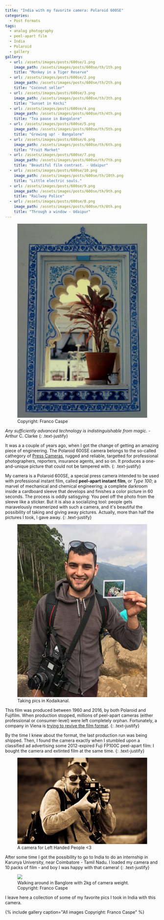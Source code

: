 ```yaml
---
title: "India with my favorite camera: Polaroid 600SE"
categories:
  - Post Formats
tags:
  - analog photography
  - peel-apart film
  - India
  - Polaroid
  - gallery
gallery:
  - url: /assets/images/posts/600se/1.png
    image_path: /assets/images/posts/600se/th/1th.png
    title: "Monkey in a Tiger Reserve"
  - url: /assets/images/posts/600se/2.png
    image_path: /assets/images/posts/600se/th/2th.png
    title: "Coconut seller"
  - url: /assets/images/posts/600se/3.png
    image_path: /assets/images/posts/600se/th/3th.png
    title: "Sunset in Kochi"
  - url: /assets/images/posts/600se/4.png
    image_path: /assets/images/posts/600se/th/4th.png
    title: "Tea pause in Bangalore"
  - url: /assets/images/posts/600se/5.png
    image_path: /assets/images/posts/600se/th/5th.png
    title: "Growing up! - Bangalore"
  - url: /assets/images/posts/600se/6.png
    image_path: /assets/images/posts/600se/th/6th.png
    title: "Fruit Market"
  - url: /assets/images/posts/600se/7.png
    image_path: /assets/images/posts/600se/th/7th.png
    title: "Beautiful film contrast. - Udaipur"
  - url: /assets/images/posts/600se/10.png
    image_path: /assets/images/posts/600se/th/10th.png
    title: "Little electric souls."
  - url: /assets/images/posts/600se/9.png
    image_path: /assets/images/posts/600se/th/9th.png
    title: "Railway Police"
  - url: /assets/images/posts/600se/8.png
    image_path: /assets/images/posts/600se/th/8th.png
    title: "Through a window - Udaipur"
---
```

<figure>
    <img src="/assets/images/posts/600se/8b.png">
    <figcaption> Copyright: Franco Caspe </figcaption>
</figure>

*Any sufficiently advanced technology is indistinguishable from magic.* - Arthur C. Clarke 
{: .text-justify}

It was a a couple of years ago, when I got the change of getting an amazing piece of engineering. 
The Polaroid 600SE camera belongs to the so-called cathegory of <a href="https://en.wikipedia.org/wiki/Press_camera" target="_blank">Press Cameras</a>, rugged and reliable, targetted for professional photographers,
reporters, insurance agents, and so on. It produces a one-and-unique picture that could not be tampered with.
{: .text-justify}

My camera is a Polaroid 600SE, a special press camera intended to be used with professional instant film, called **peel-apart instant film**, 
or *Type 100*; a marvel of mechanical and chemical engineering; a complete darkroom inside a cardboard sleeve that develops and finishes a color picture in
60 seconds. The process is oddly satisgying: You peel off the photo from the sleeve like a sticker. But it is also a socializing tool: people gets maravelously mesmerized
with such a camera, and it's beautiful the possibility of taking and giving away pictures. Actually, more than half the pictures I took, I gave away.
{: .text-justify}

<figure>
    <img src="/assets/images/posts/600se/me.jpg">
    <figcaption> Taking pics in Kodaikanal. </figcaption>
</figure>

This film was produced between 1960 and 2016, by both Polaroid and Fujifilm. When production stopped, millions of peel-apart cameras (either professional or consumer-level)
were left completely orphan. Fortunately, a company in Viena is <a href="https://supersense.com/oneinstant/" target="_blank">trying to revive the film format</a>.
{: .text-justify}

By the time I knew about the format, the last production run was being shipped. Then, I found the camera exactly when
I stumbled upon a classified ad advertising some 2012-expired Fuji FP100C peel-apart film: I bought the camera and extinted film at the same time.
{: .text-justify}

<figure>
    <img src="/assets/images/posts/600se/me3.jpg">
    <figcaption> A camera for Left Handed People <3 </figcaption>
</figure>

After some time I got the possibility to go to India to do an internship in Karunya University, near Coimbatore - Tamil Nadu. I loaded my camera
and 10 packs of film - and boy I was happy with that camera!
{: .text-justify}

<figure>
    <img src="/assets/images/posts/600se/me2.jpg">
    <figcaption> Walking around in Banglore with 2kg of camera weight. Copyright: Franco Caspe </figcaption>
</figure>

I leave here a collection of some of my favorite pics I took in India with this camera.

{% include gallery caption="All images Copyright: Franco Caspe" %}
